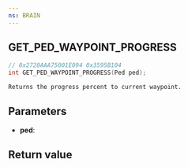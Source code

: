 ```yaml
---
ns: BRAIN
---
```

## GET_PED_WAYPOINT_PROGRESS

```c
// 0x2720AAA75001E094 0x3595B104
int GET_PED_WAYPOINT_PROGRESS(Ped ped);
```

```
Returns the progress percent to current waypoint.  
```

## Parameters
* **ped**: 

## Return value
